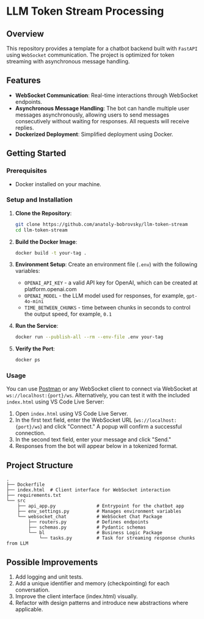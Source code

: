# LLM Token Stream Processing

## Overview
This repository provides a template for a chatbot backend built with `FastAPI` using `WebSocket` communication. The project is optimized for token streaming with asynchronous message handling.

## Features

- **WebSocket Communication**: Real-time interactions through WebSocket endpoints.
- **Asynchronous Message Handling**: The bot can handle multiple user messages asynchronously, allowing users to send messages consecutively without waiting for responses. All requests will receive replies.
- **Dockerized Deployment**: Simplified deployment using Docker.

## Getting Started

### Prerequisites

- Docker installed on your machine.

### Setup and Installation

1. **Clone the Repository**:
   ```bash
   git clone https://github.com/anatoly-bobrovsky/llm-token-stream
   cd llm-token-stream
   ```

2. **Build the Docker Image**:
   ```bash
   docker build -t your-tag .
   ```

3. **Environment Setup**:
   Create an environment file (`.env`) with the following variables:
   - `OPENAI_API_KEY` - a valid API key for OpenAI, which can be created at platform.openai.com
   - `OPENAI_MODEL` - the LLM model used for responses, for example, `gpt-4o-mini`
   - `TIME_BETWEEN_CHUNKS` - time between chunks in seconds to control the output speed, for example, `0.1`

4. **Run the Service**:
   ```bash
   docker run --publish-all --rm --env-file .env your-tag
   ```

5. **Verify the Port**:
   ```bash
   docker ps
   ```

### Usage

You can use [Postman](https://www.postman.com/) or any WebSocket client to connect via WebSocket at `ws://localhost:{port}/ws`. Alternatively, you can test it with the included `index.html` using VS Code Live Server:

1. Open `index.html` using VS Code Live Server.
2. In the first text field, enter the WebSocket URL (`ws://localhost:{port}/ws`) and click "Connect." A popup will confirm a successful connection.
3. In the second text field, enter your message and click "Send."
4. Responses from the bot will appear below in a tokenized format.

## Project Structure

```plaintext
.
├── Dockerfile
├── index.html  # Client interface for WebSocket interaction
├── requirements.txt
└── src
    ├── api_app.py               # Entrypoint for the chatbot app
    ├── env_settings.py          # Manages environment variables
    └── websocket_chat           # WebSocket Chat Package
        ├── routers.py           # Defines endpoints
        ├── schemas.py           # Pydantic schemas
        └── bl                   # Business Logic Package
            └── tasks.py         # Task for streaming response chunks from LLM
```

## Possible Improvements

1. Add logging and unit tests.
2. Add a unique identifier and memory (checkpointing) for each conversation.
3. Improve the client interface (index.html) visually.
4. Refactor with design patterns and introduce new abstractions where applicable.